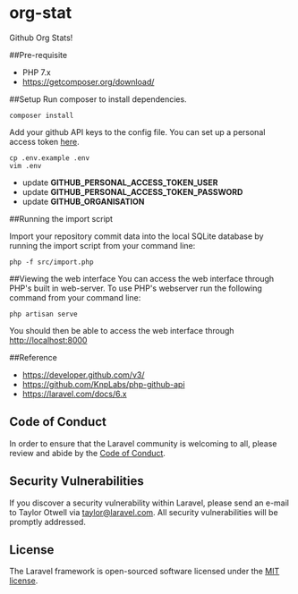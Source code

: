 # org-stat
Github Org Stats!

##Pre-requisite
- PHP 7.x
- https://getcomposer.org/download/


##Setup
Run composer to install dependencies.
```
composer install
```


Add your github API keys to the config file. You can set up a personal access token [here](https://github.com/settings/tokens).

```
cp .env.example .env
vim .env
```
- update **GITHUB_PERSONAL_ACCESS_TOKEN_USER** 
- update **GITHUB_PERSONAL_ACCESS_TOKEN_PASSWORD** 
- update **GITHUB_ORGANISATION**
 
##Running the import script

Import your repository commit data into the local SQLite database by running the import script from your command line:
```
php -f src/import.php
```

##Viewing the web interface
You can access the web interface through PHP's built in web-server. To use PHP's webserver run the following command from your command line:
```
php artisan serve
```

You should then be able to access the web interface through [http://localhost:8000](http://localhost:8000)

##Reference
- https://developer.github.com/v3/
- https://github.com/KnpLabs/php-github-api
- https://laravel.com/docs/6.x


## Code of Conduct

In order to ensure that the Laravel community is welcoming to all, please review and abide by the [Code of Conduct](https://laravel.com/docs/contributions#code-of-conduct).

## Security Vulnerabilities

If you discover a security vulnerability within Laravel, please send an e-mail to Taylor Otwell via [taylor@laravel.com](mailto:taylor@laravel.com). All security vulnerabilities will be promptly addressed.

## License

The Laravel framework is open-sourced software licensed under the [MIT license](https://opensource.org/licenses/MIT).
